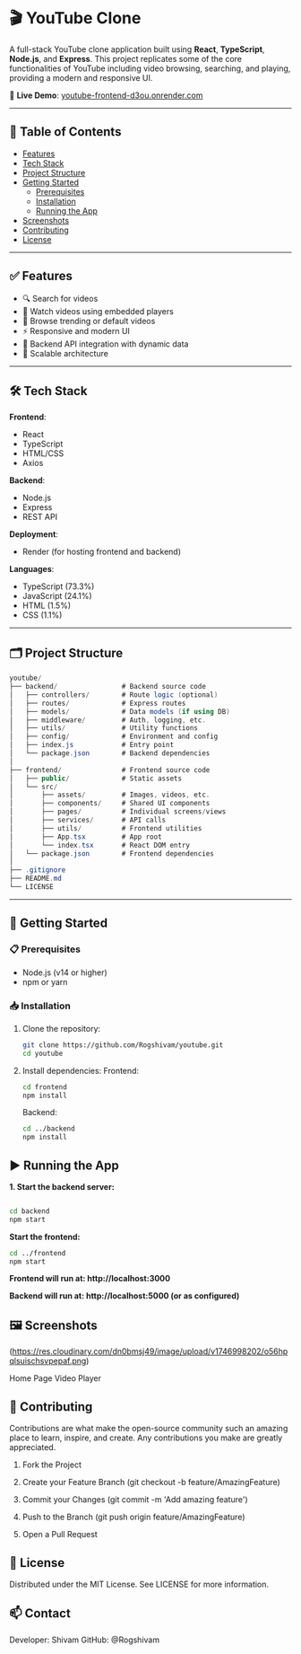 # 🎬 YouTube Clone

A full-stack YouTube clone application built using **React**, **TypeScript**, **Node.js**, and **Express**. This project replicates some of the core functionalities of YouTube including video browsing, searching, and playing, providing a modern and responsive UI.

🚀 **Live Demo**: [youtube-frontend-d3ou.onrender.com](https://youtube-frontend-d3ou.onrender.com)

---

## 📌 Table of Contents

- [Features](#features)
- [Tech Stack](#tech-stack)
- [Project Structure](#project-structure)
- [Getting Started](#getting-started)
  - [Prerequisites](#prerequisites)
  - [Installation](#installation)
  - [Running the App](#running-the-app)
- [Screenshots](#screenshots)
- [Contributing](#contributing)
- [License](#license)

---

## ✅ Features

- 🔍 Search for videos
- 🎥 Watch videos using embedded players
- 🧭 Browse trending or default videos
- ⚡ Responsive and modern UI
- 🔁 Backend API integration with dynamic data
- 🧱 Scalable architecture

---

## 🛠 Tech Stack

**Frontend**:
- React
- TypeScript
- HTML/CSS
- Axios

**Backend**:
- Node.js
- Express
- REST API

**Deployment**:
- Render (for hosting frontend and backend)

**Languages**:
- TypeScript (73.3%)
- JavaScript (24.1%)
- HTML (1.5%)
- CSS (1.1%)

---

## 🗂 Project Structure
```C#
youtube/
├── backend/                # Backend source code
│   ├── controllers/        # Route logic (optional)
│   ├── routes/             # Express routes
│   ├── models/             # Data models (if using DB)
│   ├── middleware/         # Auth, logging, etc.
│   ├── utils/              # Utility functions
│   ├── config/             # Environment and config
│   ├── index.js            # Entry point
│   └── package.json        # Backend dependencies
│
├── frontend/               # Frontend source code
│   ├── public/             # Static assets
│   └── src/
│       ├── assets/         # Images, videos, etc.
│       ├── components/     # Shared UI components
│       ├── pages/          # Individual screens/views
│       ├── services/       # API calls
│       ├── utils/          # Frontend utilities
│       ├── App.tsx         # App root
│       └── index.tsx       # React DOM entry
│   └── package.json        # Frontend dependencies
│
├── .gitignore
├── README.md
└── LICENSE
```

---

## 🚀 Getting Started

### 📋 Prerequisites

- Node.js (v14 or higher)
- npm or yarn

### 📥 Installation

1. Clone the repository:
   ```bash
   git clone https://github.com/Rogshivam/youtube.git
   cd youtube
    ```
2. Install dependencies:
  Frontend:
    ```bash 
    cd frontend
    npm install
    ```
    Backend:
    
    ```bash
    cd ../backend
    npm install
    ```
## ▶️ Running the App
**1. Start the backend server:**

```bash

cd backend
npm start
```
**Start the frontend:**

```bash
cd ../frontend
npm start
```
**Frontend will run at: http://localhost:3000**

**Backend will run at: http://localhost:5000 (or as configured)**

## 🖼 Screenshots
(https://res.cloudinary.com/dn0bmsj49/image/upload/v1746998202/o56hpqlsuischsvpepaf.png)

Home Page	Video Player

## 🤝 Contributing
Contributions are what make the open-source community such an amazing place to learn, inspire, and create. Any contributions you make are greatly appreciated.

1. Fork the Project

2. Create your Feature Branch (git checkout -b feature/AmazingFeature)

3. Commit your Changes (git commit -m 'Add amazing feature')

4. Push to the Branch (git push origin feature/AmazingFeature)

5. Open a Pull Request

## 📄 License
Distributed under the MIT License. See LICENSE for more information.

## 📫 Contact
Developer: Shivam
GitHub: @Rogshivam



